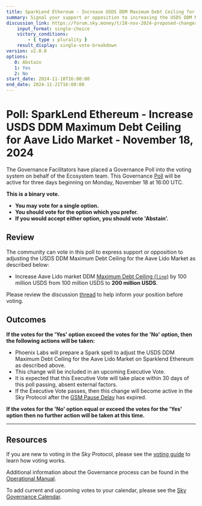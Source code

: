 ```yaml
---
title: SparkLend Ethereum - Increase USDS DDM Maximum Debt Ceiling for Aave Lido Market - November 18, 2024
summary: Signal your support or opposition to increasing the USDS DDM Maximum Debt Ceiling for Aave Lido Market.
discussion_link: https://forum.sky.money/t/28-nov-2024-proposed-changes-to-spark-for-upcoming-spell/25543
    input_format: single-choice
    victory_conditions:
        - { type : plurality }
    result_display: single-vote-breakdown
version: v2.0.0
options:
   0: Abstain
   1: Yes
   2: No
start_date: 2024-11-18T16:00:00
end_date: 2024-11-21T16:00:00
---
```

# Poll: SparkLend Ethereum - Increase USDS DDM Maximum Debt Ceiling for Aave Lido Market - November 18, 2024

The Governance Facilitators have placed a Governance Poll into the voting system on behalf of the Ecosystem team. This Governance [Poll](https://sky-atlas.powerhouse.io/#A.1.9_Weekly_Governance_Cycle-95671ce7-60d8-4d8e-b9b6-de7493560308|0db3) will be active for three days beginning on Monday, November 18 at 16:00 UTC.

**This is a binary vote.**

- **You may vote for a single option.**
- **You should vote for the option which you prefer.**
- **If you would accept either option, you should vote 'Abstain'.**

## Review

The community can vote in this poll to express support or opposition to adjusting the USDS DDM Maximum Debt Ceiling for the Aave Lido Market as described below:

- Increase Aave Lido market DDM [Maximum Debt Ceiling (`line`)](https://sky-atlas.powerhouse.io/#A.3.4.1.5.1.1.3_Maximum_Debt_Ceiling_Definition-e4a0d8f1-4a01-46a7-b693-a94e7f4afc1a|57ea599773d45150b2632df9) by 100 million USDS from 100 million USDS to **200 million USDS**.

Please review the discussion [thread](https://forum.sky.money/t/28-nov-2024-proposed-changes-to-spark-for-upcoming-spell/25543) to help inform your position before voting.

## Outcomes

**If the votes for the 'Yes' option exceed the votes for the 'No' option, then the following actions will be taken:**

- Phoenix Labs will prepare a Spark spell to adjust the USDS DDM Maximum Debt Ceiling for the Aave Lido Market on Sparklend Ethereum as described above.
- This change will be included in an upcoming Executive Vote.
- It is expected that this Executive Vote will take place within 30 days of this poll passing, absent external factors.
- If the Executive Vote passes, then this change will become active in the Sky Protocol after the [GSM Pause Delay](https://sky-atlas.powerhouse.io/#A.1.8.2.1_Pause_Delay-a98b8227-95f6-4711-9d8d-f52cbc6ad2d0|0db30758e055) has expired.

**If the votes for the 'No' option equal or exceed the votes for the 'Yes' option then no further action will be taken at this time.**

---

## Resources

If you are new to voting in the Sky Protocol, please see the [voting guide](https://manual.makerdao.com/governance/voting-in-makerdao/on-chain-governance) to learn how voting works.

Additional information about the Governance process can be found in the [Operational Manual](https://manual.makerdao.com).

To add current and upcoming votes to your calendar, please see the [Sky Governance Calendar](https://manual.makerdao.com/makerdao/calendars/governance-calendar).
